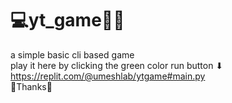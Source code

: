 # 💻yt_game👨‍💻
a simple basic cli based game
<br>
play it here by clicking the green color run button ⬇
<br>
https://replit.com/@umeshlab/ytgame#main.py
<br>
🙏Thanks🙏
